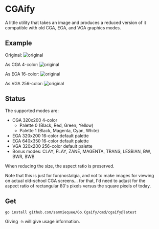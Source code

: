 # CGAify

A little utility that takes an image and produces a reduced
version of it compatible with old CGA, EGA, and VGA 
graphics modes.

## Example

Original: 
![original](example/example.jpg)

As CGA 4-color: 
![original](example/example.jpg_CGA1.gif)

As EGA 16-color: 
![original](example/example.jpg_EGA.gif)

As VGA 256-color: 
![original](example/example.jpg_VGA.gif)

## Status

The supported modes are:

  * CGA 320x200 4-color
    * Palette 0 (Black, Red, Green, Yellow)
    * Palette 1 (Black, Magenta, Cyan, White)
  * EGA 320x200 16-color default palette
  * EGA 640x350 16-color default palette
  * VGA 320x200 256-color default palette
  * Bonus modes: CLAY, FLAY, ZANE, MAGENTA, TRANS, LESBIAN, BW, BWR, BWB

When reducing the size, the aspect ratio is preserved.

Note that this is just for fun/nostalgia, and not to make images
for viewing on actual old-school CGA screens... for that, I'd need 
to adjust for the aspect ratio of rectangular 80's pixels versus the 
square pixels of today.

## Get 

    go install github.com/sammiequee/Go.Cgaify/cmd/cgaify@latest

Giving `-h` will give usage information.

